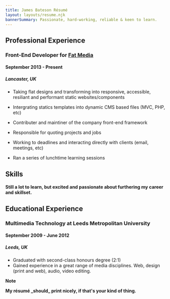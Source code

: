 ```yaml
---
title: James Bateson Résumé
layout: layouts/resume.njk
bannerSummary: Passionate, hard-working, reliable & keen to learn.
---
```

## Professional Experience

### Front-End Developer for [Fat Media](https://www.fatmedia.co.uk/)

#### September 2013 - Present
##### Lancaster, UK

* Taking flat designs and transforming into responsive, accessible, resiliant and performant static websites/components

* Intergrating statics templates into dynamic CMS based files (MVC, PHP, etc)

* Contributer and maintiner of the company front-end framework

* Responsible for quoting projects and jobs

* Working to deadlines and interacting directly with clients (email, meetings, etc)

* Ran a series of lunchtime learning sessions


## Skills

#### Still a lot to learn, but excited and passionate about furthering my career and skillset.


## Educational Experience

### Multimedia Technology at Leeds Metropolitan University

#### September 2009 - June 2012
##### Leeds, UK

* Graduated with second-class honours degree (2:1)
* Gained experience in a great range of media disciplines. Web, design (print and web), audio, video editing.

<p class="post-note post-note--resume"><strong>Note</p>My résumé _should_ print nicely, if that's your kind of thing.</p>
